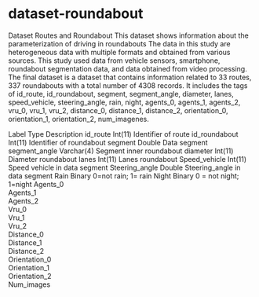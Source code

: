 # dataset-roundabout
Dataset Routes and Roundabout
This dataset shows information about the parameterization of driving in roundabouts
The data in this study are heterogeneous data with multiple formats and obtained from various sources. 
This study used data from vehicle sensors, smartphone, roundabout segmentation data, and data obtained from video processing. 
The final dataset is a dataset that contains information related to 33 routes, 337 roundabouts with a total number of 4308 records. 
It includes the tags of id_route, id_roundabout, segment, segment_angle, diameter, lanes, speed_vehicle, steering_angle, rain, night, agents_0, agents_1, agents_2, vru_0, vru_1, vru_2, distance_0, distance_1, distance_2, orientation_0, orientation_1, orientation_2, num_imagenes.

Label	          Type	        Description
id_route	      Int(11)	      Identifier of route
id_roundabout	  Int(11)	      Identifier of roundabout
segment	        Double	      Data segment
segment_angle	  Varchar(4)	  Segment inner roundabout
diameter	      Int(11)	      Diameter roundabout
lanes	          Int(11)	      Lanes roundabout
Speed_vehicle	  Int(11)	      Speed vehicle in data segment
Steering_angle  Double	      Steering_angle in data segment
Rain	          Binary 	      0=not rain; 1= rain
Night	          Binary	      0 = not night; 1=night
Agents_0		
Agents_1		
Agents_2		
Vru_0		
Vru_1		
Vru_2		
Distance_0		
Distance_1		
Distance_2		
Orientation_0		
Orientation_1		
Orientation_2		
Num_images		

